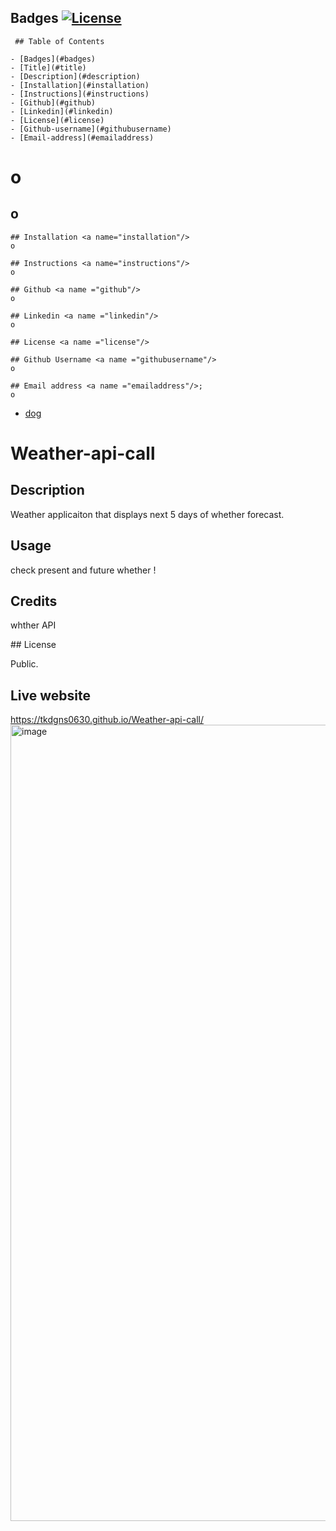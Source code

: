 ## Badges <a name ="Badges"/>[![License](https://img.shields.io/badge/License-Apache_2.0-blue.svg)](https://opensource.org/licenses/Apache-2.0)
     ## Table of Contents

    - [Badges](#badges)
    - [Title](#title)
    - [Description](#description)
    - [Installation](#installation)
    - [Instructions](#instructions)
    - [Github](#github)
    - [Linkedin](#linkedin)
    - [License](#license)
    - [Github-username](#githubusername)
    - [Email-address](#emailaddress)


   # o <a name="title"/>

   ## o <a name="description"/>
   
    ## Installation <a name="installation"/>
    o

    ## Instructions <a name="instructions"/>
    o

    ## Github <a name ="github"/>
    o

    ## Linkedin <a name ="linkedin"/>
    o

    ## License <a name ="license"/>

    ## Github Username <a name ="githubusername"/>
    o

    ## Email address <a name ="emailaddress"/>;
    o
    










- [dog](#license)

# Weather-api-call

## Description

Weather applicaiton that displays next 5 days of whether forecast.

## Usage

check present and future whether !

## Credits

whther API

<a name="license"/>
## License

Public.

## Live website
https://tkdgns0630.github.io/Weather-api-call/
<img width="1274" alt="image" src="https://github.com/tkdgns0630/Weather-api-call/assets/129707996/cf36be33-f9a3-497c-8500-0c9ed6208cb0">
